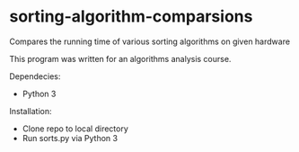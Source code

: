 # sorting-algorithm-comparsions
Compares the running time of various sorting algorithms on given hardware

This program was written for an algorithms analysis course.

Dependecies:
  - Python 3

Installation:
  - Clone repo to local directory
  - Run sorts.py via Python 3
